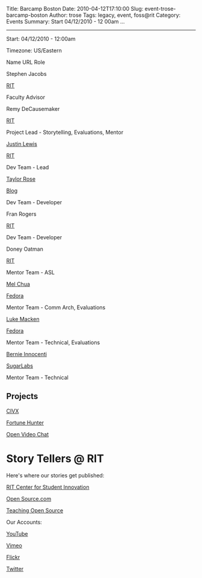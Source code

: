 Title: Barcamp Boston
Date: 2010-04-12T17:10:00
Slug: event-trose-barcamp-boston
Author: trose
Tags: legacy, event, foss@rit
Category: Events
Summary: Start  04/12/2010 - 12 00am ... 

---
Start: 04/12/2010 - 12:00am

Timezone: US/Eastern

Name URL Role

Stephen Jacobs

[RIT](http://www.ist.rit.edu/~sxj/)

Faculty Advisor

Remy DeCausemaker

[RIT](http://people.rit.edu/remydcsi)

Project Lead - Storytelling, Evaluations, Mentor

[Justin Lewis](http://wiki.sugarlabs.org/go/User:Jlew)

[RIT](http://people.rit.edu/jtl1728)

Dev Team - Lead

[Taylor Rose](http://wiki.laptop.org/go/User:Trose)

[Blog](http://troseovc.blogspot.com)

Dev Team - Developer

Fran Rogers

[RIT](http://people.rit.edu/~fsr3886/)

Dev Team - Developer

Doney Oatman

[RIT](/projects/ovc/doneyoatman)

Mentor Team - ASL

[Mel Chua](https://fedoraproject.org/wiki/User:Mchua)

[Fedora](https://fedoraproject.org/wiki/User:Mchua)

Mentor Team - Comm Arch, Evaluations

[Luke Macken](https://fedoraproject.org/wiki/User:Lmacken)

[Fedora](https://fedoraproject.org/wiki/User:Lmacken)

Mentor Team - Technical, Evaluations

[Bernie Innocenti](http://wiki.sugarlabs.org/go/User:Bernie)

[SugarLabs](http://wiki.sugarlabs.org/go/User:Bernie)

Mentor Team - Technical

## Projects

[CIVX](/projects/civx)

[Fortune Hunter](/projects/fortunehunter)

[Open Video Chat](/projects/ovc)

# Story Tellers @ RIT

Here's where our stories get published:

[RIT Center for Student
Innovation](http://www.rit.edu/academicaffairs/centerforstudentinnovation/)

[Open Source.com](http://www.opensource.com)

[Teaching Open Source](http://teachingopensource.com/index.php/Main_Page)

Our Accounts:

[YouTube](http://www.youtube.com/user/openInnovationRIT)

[Vimeo](http://vimeo.com/openinnovation)

[Flickr](http://www.flickr.com/photos/46619179@N04/)

[Twitter](http://twitter.com/innovationrit)

